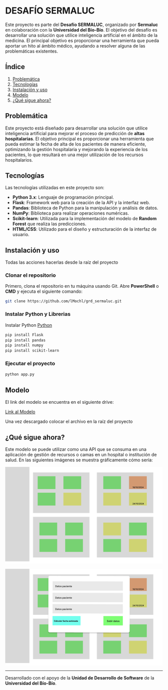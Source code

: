 # DESAFÍO SERMALUC

Este proyecto es parte del **Desafío SERMALUC**, organizado por **Sermaluc** en colaboración con la **Universidad del Bío-Bío**. El objetivo del desafío es desarrollar una solución que utilice inteligencia artificial en el ámbito de la medicina. El principal objetivo es proporcionar una herramienta que pueda aportar un hito al ámbito médico, ayudando a resolver alguna de las problemáticas existentes.

## Índice

1. [Problemática](#problemática)
2. [Tecnologías](#tecnologías)
3. [Instalación y uso](#instalación-y-uso)
4. [Modelo](#modelo)
5. [¿Qué sigue ahora?](#¿-qué-sigue-ahora-?)
  
## Problemática

Este proyecto está diseñado para desarrollar una solución que utilice inteligencia artificial para mejorar el proceso de predicción de **altas hospitalarias**. El objetivo principal es proporcionar una herramienta que pueda estimar la fecha de alta de los pacientes de manera eficiente, optimizando la gestión hospitalaria y mejorando la experiencia de los pacientes, lo que resultará en una mejor utilización de los recursos hospitalarios.

## Tecnologías

Las tecnologías utilizadas en este proyecto son:

- **Python 3.x**: Lenguaje de programación principal.
- **Flask**: Framework web para la creación de la API y la interfaz web.
- **Pandas**: Biblioteca de Python para la manipulación y análisis de datos.
- **NumPy**: Biblioteca para realizar operaciones numéricas.
- **Scikit-learn**: Utilizada para la implementación del modelo de **Random Forest** que realiza las predicciones.
- **HTML/CSS**: Utilizado para el diseño y estructuración de la interfaz de usuario.

## Instalación y uso
Todas las acciones hacerlas desde la raíz del proyecto

### Clonar el repositorio

Primero, clona el repositorio en tu máquina usando Git. Abre **PowerShell** o **CMD** y ejecuta el siguiente comando:

```bash
git clone https://github.com/lMochl/grd_sermaluc.git
```

### Instalar Python y Librerias

Instalar Python [Python](https://www.python.org/)

```bash
pip install Flask
pip install pandas
pip install numpy
pip install scikit-learn
```

### Ejecutar el proyecto

```bash
python app.py
```

## Modelo

El link del modelo se encuentra en el siguiente drive:

[Link al Modelo](https://drive.google.com/file/d/1Lgn5TWsY9gHqrlvfmBkv9THXRBSMsLbL/view?usp=sharing)

Una vez descargado colocar el archivo en la raíz del proyecto

## ¿Qué sigue ahora?
Este modelo se puede utilizar como una API que se consuma en una aplicación de gestión de recursos o camas en un hospital o institución de salud. En las siguientes imágenes se muestra gráficamente cómo sería:

![Mockup 1](mockup_1.jpg)  

![Mockup 2](mockup_2.jpg)  

---

Desarrollado con el apoyo de la **Unidad de Desarrollo de Software** de la **Universidad del Bío-Bío**.
